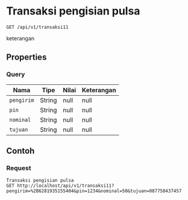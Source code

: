 # Transaksi pengisian pulsa
```http
GET /api/v1/transaksi11
```
keterangan
## Properties
### Query
Nama | Tipe | Nilai | Keterangan
--- | --- | --- | ---
<code>pengirim</code> | String | null | null
<code>pin</code> | String | null | null
<code>nominal</code> | String | null | null
<code>tujuan</code> | String | null | null

## Contoh

### Request
```http
Transaksi pengisian pulsa
GET http://localhost/api/v1/transaksi11?pengirim=%2B6281935155404&pin=1234&nominal=50&tujuan=087758437457
```
